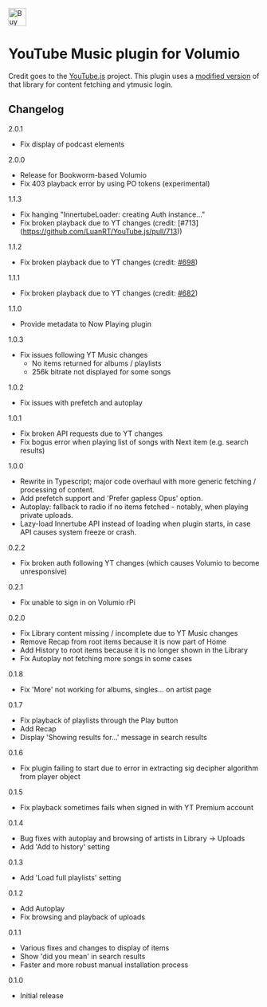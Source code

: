 <a href='https://ko-fi.com/C0C5RGOOP' target='_blank'><img height='36' style='border:0px;height:36px;' src='https://storage.ko-fi.com/cdn/kofi2.png?v=3' border='0' alt='Buy Me a Coffee at ko-fi.com' /></a>

# YouTube Music plugin for Volumio

Credit goes to the [YouTube.js](https://github.com/LuanRT/YouTube.js) project. This plugin uses a [modified version](https://github.com/patrickkfkan/Volumio-YouTube.js) of that library for content fetching and ytmusic login.

## Changelog

2.0.1
- Fix display of podcast elements

2.0.0
- Release for Bookworm-based Volumio
- Fix 403 playback error by using PO tokens (experimental)

1.1.3
- Fix hanging "InnertubeLoader: creating Auth instance..."
- Fix broken playback due to YT changes (credit: [#713] (https://github.com/LuanRT/YouTube.js/pull/713))

1.1.2
- Fix broken playback due to YT changes (credit: [#698](https://github.com/LuanRT/YouTube.js/pull/698))

1.1.1
- Fix broken playback due to YT changes (credit: [#682](https://github.com/LuanRT/YouTube.js/pull/682))

1.1.0
- Provide metadata to Now Playing plugin

1.0.3
- Fix issues following YT Music changes
  - No items returned for albums / playlists
  - 256k bitrate not displayed for some songs

1.0.2
- Fix issues with prefetch and autoplay

1.0.1
- Fix broken API requests due to YT changes
- Fix bogus error when playing list of songs with Next item (e.g. search results)

1.0.0
- Rewrite in Typescript; major code overhaul with more generic fetching / processing of content.
- Add prefetch support and 'Prefer gapless Opus' option.
- Autoplay: fallback to radio if no items fetched - notably, when playing private uploads.
- Lazy-load Innertube API instead of loading when plugin starts, in case API causes system freeze or crash.

0.2.2
- Fix broken auth following YT changes (which causes Volumio to become unresponsive)

0.2.1
- Fix unable to sign in on Volumio rPi

0.2.0
- Fix Library content missing / incomplete due to YT Music changes
- Remove Recap from root items because it is now part of Home
- Add History to root items because it is no longer shown in the Library
- Fix Autoplay not fetching more songs in some cases

0.1.8
- Fix 'More' not working for albums, singles... on artist page

0.1.7
- Fix playback of playlists through the Play button
- Add Recap
- Display 'Showing results for...' message in search results

0.1.6
- Fix plugin failing to start due to error in extracting sig decipher algorithm from player object

0.1.5
- Fix playback sometimes fails when signed in with YT Premium account

0.1.4
- Bug fixes with autoplay and browsing of artists in Library -> Uploads
- Add 'Add to history' setting

0.1.3
- Add 'Load full playlists' setting

0.1.2
- Add Autoplay
- Fix browsing and playback of uploads

0.1.1
- Various fixes and changes to display of items
- Show 'did you mean' in search results
- Faster and more robust manual installation process

0.1.0
- Initial release
